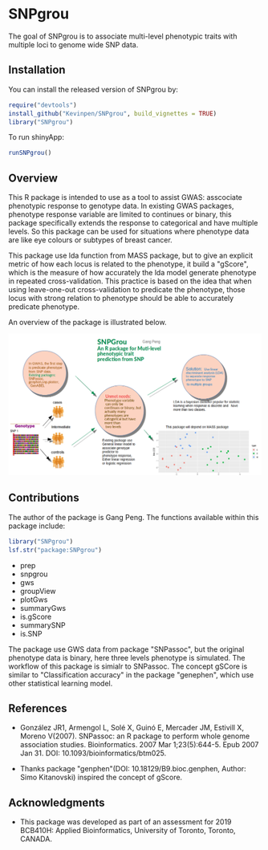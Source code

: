 
# SNPgrou

<!-- badges: start -->
<!-- badges: end -->

The goal of SNPgrou is to associate multi-level phenotypic traits with multiple loci to genome wide SNP data. 

## Installation

You can install the released version of SNPgrou by:

``` r
require("devtools")
install_github("Kevinpen/SNPgrou", build_vignettes = TRUE)
library("SNPgrou")
```
To run shinyApp:

``` r
runSNPgrou()
```


## Overview

This R package is intended to use as a tool to assist GWAS: asscociate phenotypic response to genotype data. In existing GWAS packages, phenotype response variable are limited to continues or binary, this package specifically extends the response to categorical and have multiple levels. So this package can be used for situations where phenotype data are like eye colours or subtypes of breast cancer. 

This package use lda function from MASS package, but to give an explicit metric of how each locus is related to the phenotype, it build a "gScore", which is the measure of how accurately the lda model generate phenotype in repeated cross-validation. This practice is based on the idea that when using leave-one-out cross-validation to predicate the phenotype, those locus with strong relation to phenotype should be able to accurately predicate phenotype. 

An overview of the package is illustrated below. 

![](./inst/extdata/PENG_G_A1.png) 



## Contributions

The author of the package is Gang Peng. The functions available within this package include:

``` r
library("SNPgrou")
lsf.str("package:SNPgrou")
```
- prep
- snpgrou
- gws
- groupView
- plotGws
- summaryGws
- is.gScore
- summarySNP
- is.SNP

The package use GWS data from package "SNPassoc", but the original phenotype data is binary, here three levels phenotype is simulated. The workflow of this package is simialr to SNPassoc. The concept gSCore is similar to  "Classification accuracy" in the package "genephen", which use other statistical learning model.

## References 
- González JR1, Armengol L, Solé X, Guinó E, Mercader JM, Estivill X, Moreno V(2007). SNPassoc: an R package to perform whole genome association studies. Bioinformatics. 2007 Mar 1;23(5):644-5. Epub 2007 Jan 31. DOI: 10.1093/bioinformatics/btm025.

- Thanks package "genphen"(DOI: 10.18129/B9.bioc.genphen, Author: Simo Kitanovski) inspired the concept of gScore. 

## Acknowledgments

- This package was developed as part of an assessment for 2019 BCB410H: Applied Bioinformatics, University of Toronto, Toronto, CANADA.


